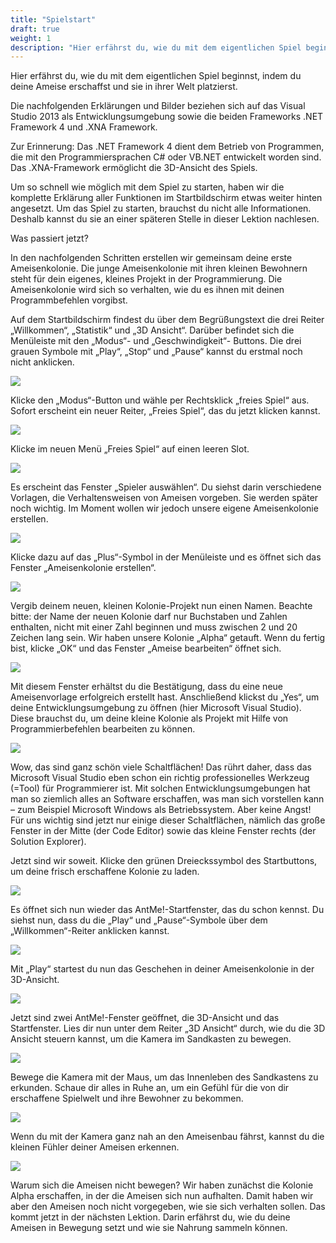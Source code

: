 ```yaml
---
title: "Spielstart"
draft: true
weight: 1
description: "Hier erfährst du, wie du mit dem eigentlichen Spiel beginnst, indem du deine Ameise erschaffst und sie in ihrer Welt platzierst."
---
```



Hier erfährst du, wie du mit dem eigentlichen Spiel beginnst, indem du deine Ameise erschaffst und sie in ihrer Welt platzierst. 

Die nachfolgenden Erklärungen und Bilder beziehen sich auf das Visual Studio 2013 als Entwicklungsumgebung sowie die beiden Frameworks .NET Framework 4 und .XNA Framework. 

Zur Erinnerung: Das .NET Framework 4 dient dem Betrieb von Programmen, die mit den Programmiersprachen C# oder VB.NET entwickelt worden sind. Das .XNA-Framework ermöglicht die 3D-Ansicht des Spiels.

Um so schnell wie möglich mit dem Spiel zu starten, haben wir die komplette Erklärung aller Funktionen im Startbildschirm etwas weiter hinten angesetzt. Um das Spiel zu starten, brauchst du nicht alle Informationen. Deshalb kannst du sie an einer späteren Stelle in dieser Lektion nachlesen. 

Was passiert jetzt? 

In den nachfolgenden Schritten erstellen wir gemeinsam deine erste Ameisenkolonie.
Die junge Ameisenkolonie mit ihren kleinen Bewohnern steht für dein eigenes, kleines Projekt in der Programmierung. Die Ameisenkolonie wird sich so verhalten, wie du es ihnen mit deinen Programmbefehlen vorgibst.

Auf dem Startbildschirm findest du über dem Begrüßungstext die drei Reiter „Willkommen“, „Statistik“ und „3D Ansicht“. Darüber befindet sich die Menüleiste mit den „Modus“- und „Geschwindigkeit“- Buttons. Die drei grauen Symbole mit „Play“, „Stop“ und „Pause“ kannst du erstmal noch nicht anklicken.

![](/images/Spielstart/AntMeStartScreen.jpg)

Klicke den „Modus“-Button und wähle per Rechtsklick „freies Spiel“ aus. Sofort erscheint ein neuer Reiter, „Freies Spiel“, das du jetzt klicken kannst.

![](/images/Spielstart/AntMeStartScreen_FreiesSpiel.jpg)

Klicke im neuen Menü „Freies Spiel“ auf einen leeren Slot.

![](/images/Spielstart/AntMeStartScreen_Slots.jpg)

Es erscheint das Fenster „Spieler auswählen“. Du siehst darin verschiedene Vorlagen, die Verhaltensweisen von Ameisen vorgeben. Sie werden später noch wichtig. Im Moment wollen wir jedoch unsere eigene Ameisenkolonie erstellen.


![](/images/Spielstart/AntMeStartScreen_NeueKolonie.jpg)

Klicke dazu auf das „Plus“-Symbol in der Menüleiste und es öffnet sich das Fenster „Ameisenkolonie erstellen“. 

![](/images/Spielstart/KolonieErstellen.jpg)

Vergib deinem neuen, kleinen Kolonie-Projekt nun einen Namen. Beachte bitte: der Name der neuen Kolonie darf nur Buchstaben und Zahlen enthalten, nicht mit einer Zahl beginnen und muss zwischen 2 und 20 Zeichen lang sein. Wir haben unsere Kolonie „Alpha“ getauft. Wenn du fertig bist, klicke „OK“ und das Fenster „Ameise bearbeiten“ öffnet sich.

![](/images/Spielstart/VsÖffnen.jpg)

Mit diesem Fenster erhältst du die Bestätigung, dass du eine neue Ameisenvorlage erfolgreich erstellt hast. Anschließend klickst du „Yes“, um deine Entwicklungsumgebung zu öffnen (hier Microsoft Visual Studio). Diese brauchst du, um deine kleine Kolonie als Projekt mit Hilfe von Programmierbefehlen bearbeiten zu können.

![](/images/Spielstart/VsMain.jpg)

Wow, das sind ganz schön viele Schaltflächen! Das rührt daher, dass das Microsoft Visual Studio eben schon ein richtig professionelles Werkzeug (=Tool) für Programmierer ist. Mit solchen Entwicklungsumgebungen hat man so ziemlich alles an Software erschaffen, was man sich vorstellen kann – zum Beispiel Microsoft Windows als Betriebssystem. Aber keine Angst! Für uns wichtig sind jetzt nur einige dieser Schaltflächen, nämlich das große Fenster in der Mitte (der Code Editor) sowie das kleine Fenster rechts (der Solution Explorer). 

Jetzt sind wir soweit. Klicke den grünen Dreieckssymbol des Startbuttons, um deine frisch erschaffene Kolonie zu laden.

![](/images/Spielstart/VsStart.jpg)

Es öffnet sich nun wieder das AntMe!-Startfenster, das du schon kennst. Du siehst nun, dass du die „Play“ und „Pause“-Symbole über dem „Willkommen“-Reiter anklicken kannst.

![](/images/Spielstart/AntMeStartScreen_Play.jpg)

Mit „Play“ startest du nun das Geschehen in deiner Ameisenkolonie in der 3D-Ansicht.


![](/images/Spielstart/AntMe3D-Ansicht.jpg)

Jetzt sind zwei AntMe!-Fenster geöffnet, die 3D-Ansicht und das Startfenster. Lies dir nun unter dem Reiter „3D Ansicht“ durch, wie du die 3D Ansicht steuern kannst, um die Kamera im Sandkasten zu bewegen. 

![](/images/Spielstart/Kamerasteuerung.jpg)

Bewege die Kamera mit der Maus, um das Innenleben des Sandkastens zu erkunden. Schaue dir alles in Ruhe an, um ein Gefühl für die von dir erschaffene Spielwelt und ihre Bewohner zu bekommen.


![](/images/Spielstart/AntMe3D-Ansicht_Winkel.jpg)

Wenn du mit der Kamera ganz nah an den Ameisenbau fährst, kannst du die kleinen Fühler deiner Ameisen erkennen. 

![](/images/Spielstart/AntMe3D-Ansicht_Zoom.jpg)

Warum sich die Ameisen nicht bewegen? Wir haben zunächst die Kolonie Alpha erschaffen, in der die Ameisen sich nun aufhalten. Damit haben wir aber den Ameisen noch nicht vorgegeben, wie sie sich verhalten sollen. Das kommt jetzt in der nächsten Lektion. Darin erfährst du, wie du deine Ameisen in Bewegung setzt und wie sie Nahrung sammeln können.